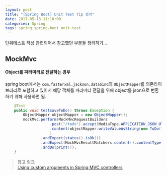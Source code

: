 ```yaml
---
layout: post
title: "[Spring Boot] Unit Test Tip 정리"
date: 2017-05-13 11:10:00
categories: Spring
tags: spring spring-boot unit-test
---
```


단위테스트 작성 관련되어서 참고했던 부분들 정리하기...

## MockMvc 
#### Object를 파라미터로 전달하는 경우
spring boot에서는 `com.fasterxml.jackson.databind`의  `ObjectMapper`를 의존라이브러리로 포함하고 있어서 해당 객체를 파라미터 전달을 위해 object를 json으로 변환하기 위해 사용하면 됨.
```java
    @Test
    public void testsaveToDo() throws Exception {
        ObjectMapper objectMapper = new ObjectMapper();
        mockMvc.perform(MockMvcRequestBuilders
                    .post("/todo").accept(MediaType.APPLICATION_JSON_UTF8)
                    .content(objectMapper.writeValueAsString(new ToDo(1, "go shopping", false)))
                    )
                .andExpect(status().isOk())
                .andExpect(MockMvcResultMatchers.content().contentType(MediaType.APPLICATION_JSON_UTF8))
                .andDo(print());
    }
```

> 참고 링크<br/>
> [Using custom arguments in Spring MVC controllers](https://sdqali.in/blog/2016/01/29/using-custom-arguments-in-spring-mvc-controllers/)  